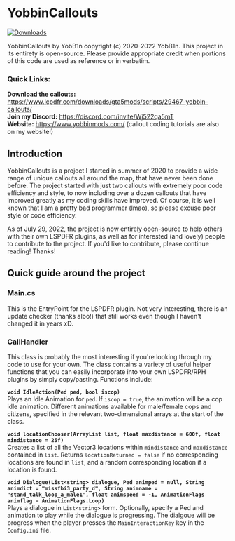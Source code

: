 
# YobbinCallouts
[![Downloads](https://img.shields.io/github/downloads/YobB1n/YobbinCallouts/total.svg)](https://github.com/YobB1n/YobbinCallouts/releases)

YobbinCallouts by YobB1n copyright (c) 2020-2022 YobB1n.
This project in its entirety is open-source. Please provide appropriate credit when portions of this code are used as reference or in verbatim.

### Quick Links: <br/>
**Download the callouts:** https://www.lcpdfr.com/downloads/gta5mods/scripts/29467-yobbin-callouts/ <br/>
**Join my Discord:** https://discord.com/invite/Wj522qa5mT  <br/>
**Website:** https://www.yobbinmods.com/ (callout coding tutorials are also on my website!)

## Introduction

YobbinCallouts is a project I started in summer of 2020 to provide a wide range of unique callouts all around the map, that have never been done before. The project started with just two callouts with extremely poor code efficiency and style, to now including over a dozen callouts that have improved greatly as my coding skills have improved. Of course, it is well known that I am a pretty bad programmer (lmao), so please excuse poor style or code efficiency.

As of July 29, 2022, the project is now entirely open-source to help others with their own LSPDFR plugins, as well as for interested (and lovely) people to contribute to the project. If you'd like to contribute, please continue reading! Thanks!

## Quick guide around the project

### Main.cs

This is the EntryPoint for the LSPDFR plugin. Not very interesting, there is an update checker (thanks albo!) that still works even though I haven't changed it in years xD.

### CallHandler

This class is probably the most interesting if you're looking through my code to use for your own. The class contains a variety of
useful helper functions that you can easily incorporate into your own LSPDFR/RPH plugins by simply copy/pasting. Functions include:

**`void IdleAction(Ped ped, bool iscop)`**<br/>
Plays an Idle Animation for `ped`. If `iscop = true`, the animation will be a cop idle animation. Different animations available for male/female cops and citizens, specified in the relevant two-dimensional arrays at the start of the class.

**`void locationChooser(ArrayList list, float maxdistance = 600f, float mindistance = 25f)`**<br/>
Creates a list of all the Vector3 locations within `mindistance` and `maxdistance` contained in `list`. Returns `locationReturned = false` if no corresponding locations are found in `list`, and a random corresponding location if a location is found.

**`void Dialogue(List<string> dialogue, Ped animped = null, String animdict = "missfbi3_party_d", String animname = "stand_talk_loop_a_male1", float animspeed = -1, AnimationFlags animflag = AnimationFlags.Loop)`**<br/>
Plays a dialogue in `List<string>` form. Optionally, specify a Ped and animation to play while the dialogue is progressing. The dialgoue will be progress when the player presses the `MainInteractionKey` key in the `Config.ini` file.

